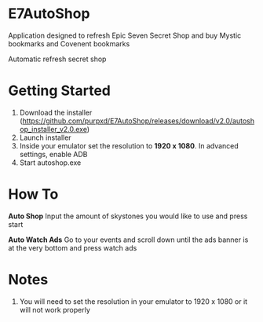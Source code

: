 # E7AutoShop
Application designed to refresh Epic Seven Secret Shop and buy Mystic bookmarks and Covenent bookmarks

Automatic refresh secret shop



# Getting Started
1. Download the installer (https://github.com/purpxd/E7AutoShop/releases/download/v2.0/autoshop_installer_v2.0.exe)
2. Launch installer
3. Inside your emulator set the resolution to **1920 x 1080**. In advanced settings, enable ADB
4. Start autoshop.exe

# How To
**Auto Shop**
Input the amount of skystones you would like to use and press start

**Auto Watch Ads**
Go to your events and scroll down until the ads banner is at the very bottom and press watch ads

# Notes
1. You will need to set the resolution in your emulator to 1920 x 1080 or it will not work properly
